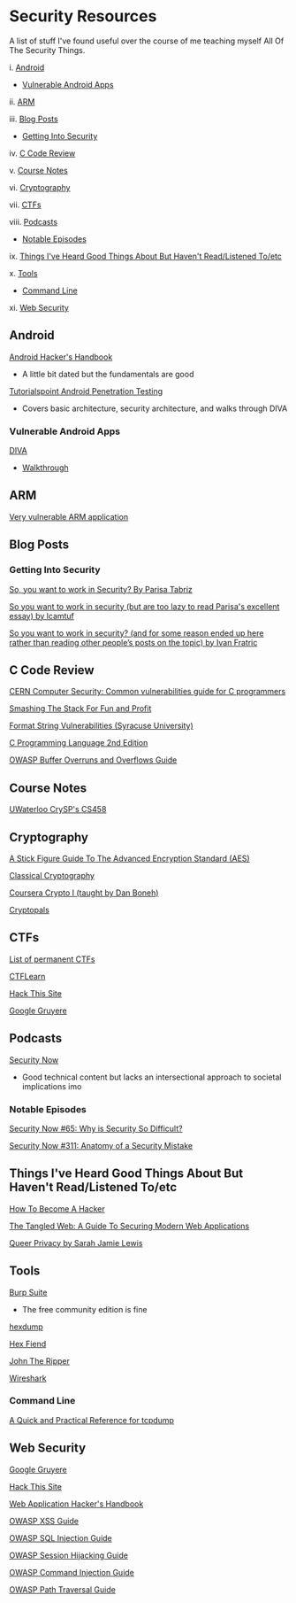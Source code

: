 # Security Resources 

A list of stuff I've found useful over the course of me teaching myself All Of The Security Things.

i. [Android](#android)
 - [Vulnerable Android Apps](#vulnerable-android-apps)
 
ii. [ARM](#arm)
 
iii. [Blog Posts](#blog-posts)
 - [Getting Into Security](#getting-into-security)

iv. [C Code Review](#c-code-review)

v. [Course Notes](#course-notes)

vi. [Cryptography](#cryptography)

vii. [CTFs](#ctfs)

viii. [Podcasts](#podcasts)
 - [Notable Episodes](#notable-episodes)
 
ix. [Things I've Heard Good Things About But Haven't Read/Listened To/etc](#things-ive-heard-good-things-about-but-havent-readlistened-toetc)

x. [Tools](#tools)
 - [Command Line](#command-line)

xi. [Web Security](#web-security)

## Android

[Android Hacker's Handbook](https://www.amazon.co.uk/Android-Hackers-Handbook-Joshua-Drake/dp/111860864X)
 - A little bit dated but the fundamentals are good
 
[Tutorialspoint Android Penetration Testing](https://www.tutorialspoint.com/android_penetration_testing/index.asp)
 - Covers basic architecture, security architecture, and walks through DIVA
 
### Vulnerable Android Apps

[DIVA](https://github.com/payatu/diva-android)
 - [Walkthrough](http://resources.infosecinstitute.com/cracking-damn-insecure-and-vulnerable-apps-diva-part-1/)

## ARM

[Very vulnerable ARM application](https://github.com/bkerler/exploit_me)

## Blog Posts

### Getting Into Security

[So, you want to work in Security? By Parisa Tabriz](https://medium.freecodecamp.org/so-you-want-to-work-in-security-bc6c10157d23)

[So you want to work in security (but are too lazy to read Parisa's excellent essay) by lcamtuf](https://lcamtuf.blogspot.co.uk/2016/08/so-you-want-to-work-in-security-but-are.html)

[So you want to work in security? (and for some reason ended up here rather than reading other people’s posts on the topic) by Ivan Fratric](https://ifsec.blogspot.co.uk/2018/02/so-you-want-to-work-in-security-and-for.html)

## C Code Review

[CERN Computer Security: Common vulnerabilities guide for C programmers](https://security.web.cern.ch/security/recommendations/en/codetools/c.shtml)

[Smashing The Stack For Fun and Profit](http://www-inst.eecs.berkeley.edu/~cs161/fa08/papers/stack_smashing.pdf)

[Format String Vulnerabilities (Syracuse University)](http://www.cis.syr.edu/~wedu/Teaching/cis643/LectureNotes_New/Format_String.pdf)

[C Programming Language 2nd Edition](https://www.amazon.ca/Programming-Language-2nd-Brian-Kernighan/dp/0131103628/ref=redir_mobile_desktop?_encoding=UTF8&keywords=programming%20c&pi=AC_SX236_SY340_FMwebp_QL65&qid=1517593017&ref_=mp_s_a_1_2&sr=8-2
)

[OWASP Buffer Overruns and Overflows Guide](https://www.owasp.org/index.php/Reviewing_Code_for_Buffer_Overruns_and_Overflows)

## Course Notes

[UWaterloo CrySP's CS458](https://crysp.uwaterloo.ca/courses/cs458/W18-material/home.shtml)

## Cryptography 

[A Stick Figure Guide To The Advanced Encryption Standard (AES)](http://www.moserware.com/2009/09/stick-figure-guide-to-advanced.html)

[Classical Cryptography](http://practicalcryptography.com/ciphers/classical-era/)

[Coursera Crypto I (taught by Dan Boneh)](https://www.coursera.org/learn/crypto)

[Cryptopals](https://cryptopals.com/)


## CTFs

[List of permanent CTFs](http://captf.com/practice-ctf/)

[CTFLearn]()

[Hack This Site]()

[Google Gruyere]()

## Podcasts

[Security Now](https://www.grc.com/securitynow.htm)
 - Good technical content but lacks an intersectional approach to societal implications imo

### Notable Episodes 

[Security Now #65: Why is Security So Difficult?](https://www.grc.com/sn/past/2006.htm)

[Security Now #311: Anatomy of a Security Mistake](https://www.grc.com/sn/past/2011.htm)

## Things I've Heard Good Things About But Haven't Read/Listened To/etc

[How To Become A Hacker](http://www.catb.org/esr/faqs/hacker-howto.html)

[The Tangled Web: A Guide To Securing Modern Web Applications](https://nostarch.com/tangledweb)

[Queer Privacy by Sarah Jamie Lewis](https://leanpub.com/queerprivacy)

## Tools

[Burp Suite](https://portswigger.net/burp)
 - The free community edition is fine
 
[hexdump](https://en.wikipedia.org/wiki/Hex_dump)

[Hex Fiend](http://ridiculousfish.com/hexfiend/)
 
[John The Ripper](http://www.openwall.com/john/)

[Wireshark](https://www.wireshark.org/)

### Command Line

[A Quick and Practical Reference for tcpdump](http://bencane.com/2014/10/13/quick-and-practical-reference-for-tcpdump/)

## Web Security 

[Google Gruyere](https://google-gruyere.appspot.com/)

[Hack This Site](www.hackthissite.org)

[Web Application Hacker's Handbook](https://www.amazon.ca/Web-Application-Hackers-Handbook-Exploiting/dp/1118026470)

[OWASP XSS Guide](https://www.owasp.org/index.php/Cross-site_Scripting_(XSS))

[OWASP SQL Injection Guide](https://www.owasp.org/index.php/SQL_Injection)

[OWASP Session Hijacking Guide](https://www.owasp.org/index.php/Session_hijacking_attack)

[OWASP Command Injection Guide](https://www.owasp.org/index.php/Command_Injection)

[OWASP Path Traversal Guide](https://www.owasp.org/index.php/Path_Traversal)
